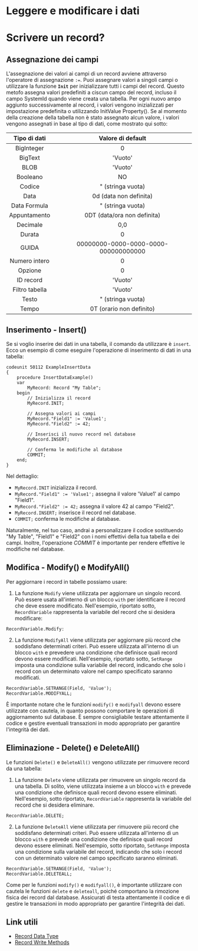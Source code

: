 
# Leggere e modificare i dati
# Scrivere un record?

## Assegnazione dei campi
L'assegnazione dei valori ai campi di un record avviene attraverso l'operatore di assegnazione `:=`. Puoi assegnare valori a singoli campi o utilizzare la funzione **`Init`** per inizializzare tutti i campi del record. Questo metofo assegna valori predefiniti a ciscun campo del record, incluso il campo SystemId quando viene creata una tabella. Per ogni nuovo ampo aggiunto successivamente al record, i valori vengono inizializzati per impostazione predefinita o utilizzando InitValue Property(). Se al momento della creazione della tabella non è stato assegnato alcun valore, i valori vengono assegnati in base al tipo di dati, come mostrato qui sotto:

| Tipo di dati   | Valore di default                    |
|:--------------:|:------------------------------------:|
| BigInteger     | 0                                    |
| BigText        | 'Vuoto'                              |
| BLOB           | 'Vuoto'                              |
| Booleano       | NO                                   |
| Codice         | " (stringa vuota)                    |
| Data           | 0d (data non definita)               |
| Data Formula   | " (stringa vuota)                    |
| Appuntamento   | 0DT (data/ora non definita)          |
| Decimale       | 0,0                                  |
| Durata         | 0                                    |
| GUIDA          | 00000000-0000-0000-0000-000000000000 |
| Numero intero  | 0                                    |
| Opzione        | 0                                    |
| ID record      | 'Vuoto'                              |
| Filtro tabella | 'Vuoto'                              |
| Testo          | " (stringa vuota)                    |
| Tempo          | 0T (orario non definito)             |

## Inserimento - Insert()
Se si voglio inserire dei dati in una tabella, il comando da utilizzare è `insert`. Ecco un esempio di come eseguire l'operazione di inserimento di dati in una tabella:

```al
codeunit 50112 ExampleInsertData
{
    procedure InsertDataExample()
    var
        MyRecord: Record "My Table";
    begin
        // Inizializza il record
        MyRecord.INIT;

        // Assegna valori ai campi
        MyRecord."Field1" := 'Value1';
        MyRecord."Field2" := 42;

        // Inserisci il nuovo record nel database
        MyRecord.INSERT;

        // Conferma le modifiche al database
        COMMIT;
    end;
}
```

Nel dettaglio:
* `MyRecord.INIT` inizializza il record.
* `MyRecord."Field1" := 'Value1';` assegna il valore 'Value1' al campo "Field1".
* `MyRecord."Field2" := 42;` assegna il valore 42 al campo "Field2".
* `MyRecord.INSERT;` inserisce il record nel database.
* `COMMIT;` conferma le modifiche al database.

Naturalmente, nel tuo caso, andrai a personalizzare il codice sostituendo "My Table", "Field1" e "Field2" con i nomi effettivi della tua tabella e dei campi. Inoltre, l'operazione *COMMIT* è importante per rendere effettive le modifiche nel database.

## Modifica - Modify() e ModifyAll()
Per aggiornare i record in tabelle possiamo usare:
1. La funzione `Modify` viene utilizzata per aggiornare un singolo record. Può essere usata all'interno di un blocco `with` per identificare il record che deve essere modificato. Nell'esempio, riportato sotto, `RecordVariable` rappresenta la variabile del record che si desidera modificare:

```al
RecordVariable.Modify:
```

2. La funzione `ModifyAll` viene utilizzata per aggiornare più record che soddisfano determinati criteri. Può essere utilizzata all'interno di un blocco `with` e prevedere una condizione che definisce quali record devono essere modificati. Nell'esempio, riportato sotto, `SetRange` imposta una condizione sulla variabile del record, indicando che solo i record con un determinato valore nel campo specificato saranno modificati.

```al
RecordVariable.SETRANGE(Field, 'Value');
RecordVariable.MODIFYALL;
```

È importante notare che le funzioni `modify()` e `modifyall` devono essere utilizzate con cautela, in quanto possono comportare le operazioni di aggiornamento sul database. È sempre consigliabile testare attentamente il codice e gestire eventuali transazioni in modo appropriato per garantire l'integrità dei dati. 

## Eliminazione - Delete() e DeleteAll()
Le funzioni `Delete()` e `DeleteAll()` vengono utilizzate per rimuovere record da una tabella:
1. La funzione `Delete` viene utilizzata per rimuovere un singolo record da una tabella. Di solito, viene utilizzata insieme a un blocco `with` e prevede una condizione che definisce quali record devono essere eliminati. 
Nell'esempio, sotto riportato, `RecordVariable` rappresenta la variabile del record che si desidera eliminare.

```al
RecordVariable.DELETE;

```

2. La funzione `DeleteAll` viene utilizzata per rimuovere più record che soddisfano determinati criteri. Può essere utilizzata all'interno di un blocco `with` e prevede una condizione che definisce quali record devono essere eliminati. Nell'esempio, sotto riportato, `SetRange` imposta una condizione sulla variabile del record, indicando che solo i record con un determinato valore nel campo specificato saranno eliminati.

```al
RecordVariable.SETRANGE(Field, 'Value');
RecordVariable.DELETEALL;
```

Come per le funzioni `modify()` e `modifyall()`, è importante utilizzare con cautela le funzioni `delete` e `deleteall`, poiché comportano la rimozione fisica dei record dal database. Assicurati di testa attentamente il codice e di gestire le transazioni in modo appropriato per garantire l'integrità dei dati.

## Link utili
* [Record Data Type](https://learn.microsoft.com/it-it/dynamics365/business-central/dev-itpro/developer/methods-auto/record/record-data-type)
* [Record Write Methods](https://learn.microsoft.com/it-it/dynamics365/business-central/dev-itpro/developer/devenv-insert-modify-modifyall-delete-and-deleteall-methods)

